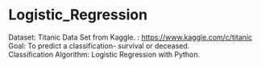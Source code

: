 # Logistic_Regression
    
Dataset: Titanic Data Set from Kaggle. : https://www.kaggle.com/c/titanic    
Goal: To predict a classification- survival or deceased.    
Classification Algorithm: Logistic Regression with Python.    
